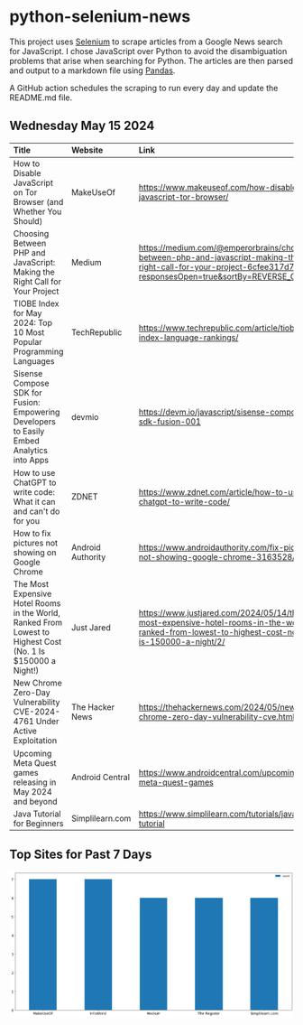 # python-selenium-news

This project uses [Selenium](https://www.seleniumhq.org/) to scrape articles from a Google News search for JavaScript.
I chose JavaScript over Python to avoid the disambiguation problems that arise when searching for Python.
The articles are then parsed and output to a markdown file using [Pandas](https://pandas.pydata.org/).

A GitHub action schedules the scraping to run every day and update the README.md file.

## Wednesday May 15 2024


| Title                                                                                                       | Website           | Link                                                                                                                                                              |
|:------------------------------------------------------------------------------------------------------------|:------------------|:------------------------------------------------------------------------------------------------------------------------------------------------------------------|
| How to Disable JavaScript on Tor Browser (and Whether You Should)                                           | MakeUseOf         | https://www.makeuseof.com/how-disable-javascript-tor-browser/                                                                                                     |
| Choosing Between PHP and JavaScript: Making the Right Call for Your Project                                 | Medium            | https://medium.com/@emperorbrains/choosing-between-php-and-javascript-making-the-right-call-for-your-project-6cfee317d7d3?responsesOpen=true&sortBy=REVERSE_CHRON |
| TIOBE Index for May 2024: Top 10 Most Popular Programming Languages                                         | TechRepublic      | https://www.techrepublic.com/article/tiobe-index-language-rankings/                                                                                               |
| Sisense Compose SDK for Fusion: Empowering Developers to Easily Embed Analytics into Apps                   | devmio            | https://devm.io/javascript/sisense-compose-sdk-fusion-001                                                                                                         |
| How to use ChatGPT to write code: What it can and can't do for you                                          | ZDNET             | https://www.zdnet.com/article/how-to-use-chatgpt-to-write-code/                                                                                                   |
| How to fix pictures not showing on Google Chrome                                                            | Android Authority | https://www.androidauthority.com/fix-pictures-not-showing-google-chrome-3163528/                                                                                  |
| The Most Expensive Hotel Rooms in the World, Ranked From Lowest to Highest Cost (No. 1 Is $150000 a Night!) | Just Jared        | https://www.justjared.com/2024/05/14/the-most-expensive-hotel-rooms-in-the-world-ranked-from-lowest-to-highest-cost-no-1-is-150000-a-night/2/                     |
| New Chrome Zero-Day Vulnerability CVE-2024-4761 Under Active Exploitation                                   | The Hacker News   | https://thehackernews.com/2024/05/new-chrome-zero-day-vulnerability-cve.html                                                                                      |
| Upcoming Meta Quest games releasing in May 2024 and beyond                                                  | Android Central   | https://www.androidcentral.com/upcoming-meta-quest-games                                                                                                          |
| Java Tutorial for Beginners                                                                                 | Simplilearn.com   | https://www.simplilearn.com/tutorials/java-tutorial                                                                                                               |
## Top Sites for Past 7 Days

![Graph of Top Sites](https://raw.githubusercontent.com/dan-mba/python-selenium-news/main/last-week.png)

